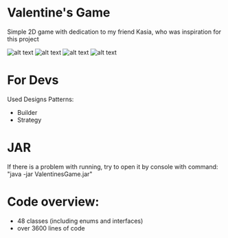 # Valentine's Game
Simple 2D game with dedication to my friend Kasia, who was inspiration for this project 

![alt text](https://raw.githubusercontent.com/Ukasz09/Valentines-Game/master/readmeImages/1.png)
![alt text](https://raw.githubusercontent.com/Ukasz09/Valentines-Game/master/readmeImages/2.png)
![alt text](https://raw.githubusercontent.com/Ukasz09/Valentines-Game/master/readmeImages/3.png)
![alt text](https://raw.githubusercontent.com/Ukasz09/Valentines-Game/master/readmeImages/4.png)

# For Devs
Used Designs Patterns:
- Builder
- Strategy

# JAR
If there is a problem with running, try to open it by console with command:
"java -jar ValentinesGame.jar"

# Code overview:
- 48 classes (including enums and interfaces)
- over 3600 lines of code

